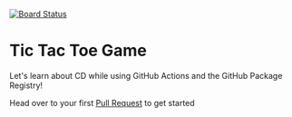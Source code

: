 [![Board Status](https://dev.azure.com/198583/346d6674-9533-4c0f-b08f-cdf427162635/4901dae4-e1f1-429e-9d14-c2928f712ce8/_apis/work/boardbadge/157f224a-7ed9-41c3-8bd2-1e2267c39466)](https://dev.azure.com/198583/346d6674-9533-4c0f-b08f-cdf427162635/_boards/board/t/4901dae4-e1f1-429e-9d14-c2928f712ce8/Microsoft.RequirementCategory)
# Tic Tac Toe Game

Let's learn about CD while using GitHub Actions and the GitHub Package Registry!


Head over to your first [Pull Request](../../pull/1) to get started